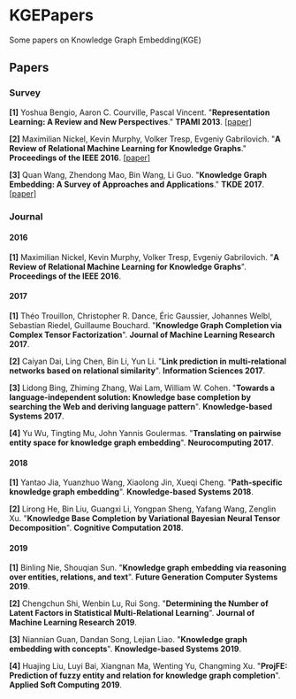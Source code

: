 # KGEPapers
Some papers on Knowledge Graph Embedding(KGE)

## Papers

### Survey

**[1]** Yoshua Bengio, Aaron C. Courville, Pascal Vincent. "**Representation Learning: A Review and New Perspectives**." **TPAMI 2013**. [[paper]](https://arxiv.org/pdf/1206.5538.pdf)

**[2]** Maximilian Nickel, Kevin Murphy, Volker Tresp, Evgeniy Gabrilovich. "**A Review of Relational Machine Learning for Knowledge Graphs**." **Proceedings of the IEEE 2016**. [[paper]](https://ieeexplore.ieee.org/stamp/stamp.jsp?tp=&arnumber=7358050)

**[3]** Quan Wang, Zhendong Mao, Bin Wang, Li Guo. "**Knowledge Graph Embedding: A Survey of Approaches and Applications**." **TKDE 2017**. [[paper]](https://ieeexplore.ieee.org/stamp/stamp.jsp?arnumber=8047276)

### Journal

#### 2016

**[1]** Maximilian Nickel, Kevin Murphy, Volker Tresp, Evgeniy Gabrilovich.
"**A Review of Relational Machine Learning for Knowledge Graphs**". **Proceedings of the IEEE 2016**.

#### 2017

**[1]** Théo Trouillon, Christopher R. Dance, Éric Gaussier, Johannes Welbl, Sebastian Riedel, Guillaume Bouchard. "**Knowledge Graph Completion via Complex Tensor Factorization**". **Journal of Machine Learning Research 2017**.

**[2]** Caiyan Dai, Ling Chen, Bin Li, Yun Li. "**Link prediction in multi-relational networks based on relational similarity**". **Information Sciences 2017**.

**[3]** Lidong Bing, Zhiming Zhang, Wai Lam, William W. Cohen. "**Towards a language-independent solution: Knowledge base completion by searching the Web and deriving language pattern**". **Knowledge-based Systems 2017**.

**[4]** Yu Wu, Tingting Mu, John Yannis Goulermas. "**Translating on pairwise entity space for knowledge graph embedding**". **Neurocomputing 2017**.

#### 2018

**[1]** Yantao Jia, Yuanzhuo Wang, Xiaolong Jin, Xueqi Cheng. "**Path-specific knowledge graph embedding**". **Knowledge-based Systems 2018**.

**[2]** Lirong He, Bin Liu, Guangxi Li, Yongpan Sheng, Yafang Wang, Zenglin Xu. "**Knowledge Base Completion by Variational Bayesian Neural Tensor Decomposition**". **Cognitive Computation 2018**.

#### 2019

**[1]** Binling Nie, Shouqian Sun. "**Knowledge graph embedding via reasoning over entities, relations, and text**". **Future Generation Computer Systems 2019**.

**[2]** Chengchun Shi, Wenbin Lu, Rui Song. "**Determining the Number of Latent Factors in Statistical Multi-Relational Learning**". **Journal of Machine Learning Research 2019**.

**[3]** Niannian Guan, Dandan Song, Lejian Liao. "**Knowledge graph embedding with concepts**". **Knowledge-based Systems 2019**.

**[4]** Huajing Liu, Luyi Bai, Xiangnan Ma, Wenting Yu, Changming Xu. "**ProjFE: Prediction of fuzzy entity and relation for knowledge graph completion**". **Applied Soft Computing 2019**.
